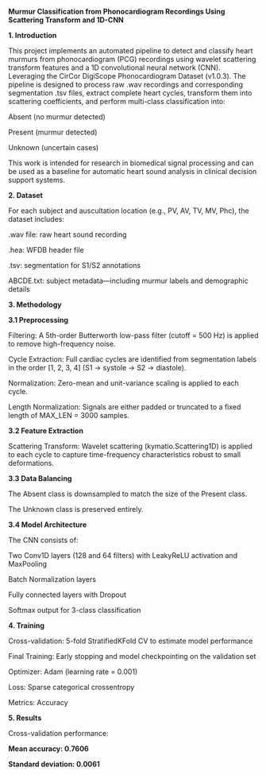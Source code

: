 **Murmur Classification from Phonocardiogram Recordings Using Scattering Transform and 1D-CNN**

**1. Introduction**

This project implements an automated pipeline to detect and classify heart murmurs from phonocardiogram (PCG) recordings using wavelet scattering transform features and a 1D convolutional neural network (CNN). Leveraging the CirCor DigiScope Phonocardiogram Dataset (v1.0.3).
The pipeline is designed to process raw .wav recordings and corresponding segmentation .tsv files, extract complete heart cycles, transform them into scattering coefficients, and perform multi-class classification into:

Absent (no murmur detected)

Present (murmur detected)

Unknown (uncertain cases)

This work is intended for research in biomedical signal processing and can be used as a baseline for automatic heart sound analysis in clinical decision support systems.

**2. Dataset**

For each subject and auscultation location (e.g., PV, AV, TV, MV, Phc), the dataset includes:

.wav file: raw heart sound recording

.hea: WFDB header file

.tsv: segmentation for S1/S2 annotations

ABCDE.txt: subject metadata—including murmur labels and demographic details

**3. Methodology**

**3.1 Preprocessing**

Filtering: A 5th-order Butterworth low-pass filter (cutoff = 500 Hz) is applied to remove high-frequency noise.

Cycle Extraction: Full cardiac cycles are identified from segmentation labels in the order [1, 2, 3, 4] (S1 → systole → S2 → diastole).

Normalization: Zero-mean and unit-variance scaling is applied to each cycle.

Length Normalization: Signals are either padded or truncated to a fixed length of MAX_LEN = 3000 samples.

**3.2 Feature Extraction**

Scattering Transform: Wavelet scattering (kymatio.Scattering1D) is applied to each cycle to capture time-frequency characteristics robust to small deformations.

**3.3 Data Balancing**

The Absent class is downsampled to match the size of the Present class.

The Unknown class is preserved entirely.

**3.4 Model Architecture**

The CNN consists of:

Two Conv1D layers (128 and 64 filters) with LeakyReLU activation and MaxPooling

Batch Normalization layers

Fully connected layers with Dropout

Softmax output for 3-class classification

**4. Training**

Cross-validation: 5-fold StratifiedKFold CV to estimate model performance

Final Training: Early stopping and model checkpointing on the validation set

Optimizer: Adam (learning rate = 0.001)

Loss: Sparse categorical crossentropy

Metrics: Accuracy

**5. Results**

Cross-validation performance:

**Mean accuracy: 0.7606**

**Standard deviation: 0.0061**
